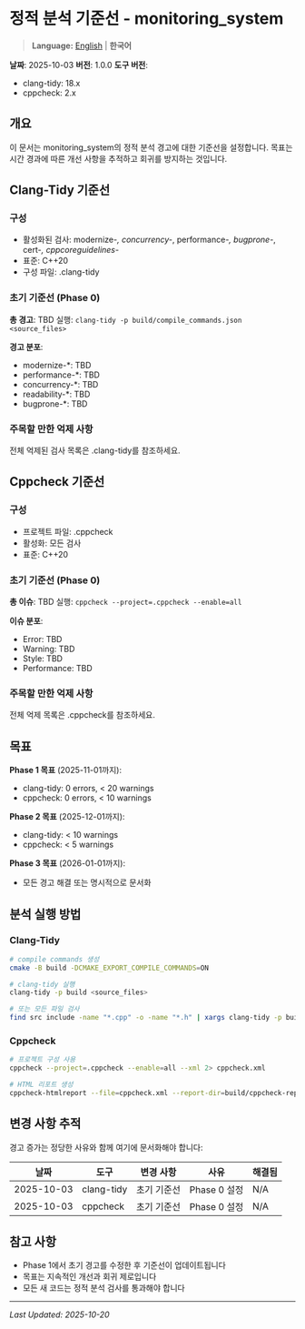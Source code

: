 # 정적 분석 기준선 - monitoring_system

> **Language:** [English](STATIC_ANALYSIS_BASELINE.md) | **한국어**

**날짜**: 2025-10-03
**버전**: 1.0.0
**도구 버전**:
- clang-tidy: 18.x
- cppcheck: 2.x

## 개요

이 문서는 monitoring_system의 정적 분석 경고에 대한 기준선을 설정합니다.
목표는 시간 경과에 따른 개선 사항을 추적하고 회귀를 방지하는 것입니다.

## Clang-Tidy 기준선

### 구성
- 활성화된 검사: modernize-*, concurrency-*, performance-*, bugprone-*, cert-*, cppcoreguidelines-*
- 표준: C++20
- 구성 파일: .clang-tidy

### 초기 기준선 (Phase 0)

**총 경고**: TBD
실행: `clang-tidy -p build/compile_commands.json <source_files>`

**경고 분포**:
- modernize-*: TBD
- performance-*: TBD
- concurrency-*: TBD
- readability-*: TBD
- bugprone-*: TBD

### 주목할 만한 억제 사항
전체 억제된 검사 목록은 .clang-tidy를 참조하세요.

## Cppcheck 기준선

### 구성
- 프로젝트 파일: .cppcheck
- 활성화: 모든 검사
- 표준: C++20

### 초기 기준선 (Phase 0)

**총 이슈**: TBD
실행: `cppcheck --project=.cppcheck --enable=all`

**이슈 분포**:
- Error: TBD
- Warning: TBD
- Style: TBD
- Performance: TBD

### 주목할 만한 억제 사항
전체 억제 목록은 .cppcheck를 참조하세요.

## 목표

**Phase 1 목표** (2025-11-01까지):
- clang-tidy: 0 errors, < 20 warnings
- cppcheck: 0 errors, < 10 warnings

**Phase 2 목표** (2025-12-01까지):
- clang-tidy: < 10 warnings
- cppcheck: < 5 warnings

**Phase 3 목표** (2026-01-01까지):
- 모든 경고 해결 또는 명시적으로 문서화

## 분석 실행 방법

### Clang-Tidy
```bash
# compile commands 생성
cmake -B build -DCMAKE_EXPORT_COMPILE_COMMANDS=ON

# clang-tidy 실행
clang-tidy -p build <source_files>

# 또는 모든 파일 검사
find src include -name "*.cpp" -o -name "*.h" | xargs clang-tidy -p build
```

### Cppcheck
```bash
# 프로젝트 구성 사용
cppcheck --project=.cppcheck --enable=all --xml 2> cppcheck.xml

# HTML 리포트 생성
cppcheck-htmlreport --file=cppcheck.xml --report-dir=build/cppcheck-report
```

## 변경 사항 추적

경고 증가는 정당한 사유와 함께 여기에 문서화해야 합니다:

| 날짜 | 도구 | 변경 사항 | 사유 | 해결됨 |
|------|------|--------|--------|----------|
| 2025-10-03 | clang-tidy | 초기 기준선 | Phase 0 설정 | N/A |
| 2025-10-03 | cppcheck | 초기 기준선 | Phase 0 설정 | N/A |

## 참고 사항

- Phase 1에서 초기 경고를 수정한 후 기준선이 업데이트됩니다
- 목표는 지속적인 개선과 회귀 제로입니다
- 모든 새 코드는 정적 분석 검사를 통과해야 합니다

---

*Last Updated: 2025-10-20*
